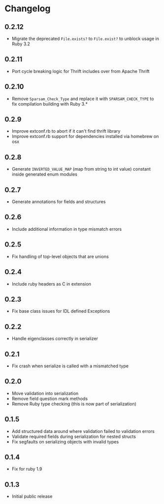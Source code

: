 # Changelog

## 0.2.12

- Migrate the deprecated `File.exists?` to `File.exist?` to unblock usage in Ruby 3.2

## 0.2.11

- Port cycle breaking logic for Thrift includes over from Apache Thrift

## 0.2.10

- Remove `Sparsam_Check_Type` and replace it with `SPARSAM_CHECK_TYPE` to fix compilation building with Ruby 3.*

## 0.2.9

- Improve extconf.rb to abort if it can't find thrift library
- Improve extconf.rb support for dependencies installed via homebrew on osx

## 0.2.8

- Generate `INVERTED_VALUE_MAP` (map from string to int value) constant inside generated enum modules

## 0.2.7

- Generate annotations for fields and structures

## 0.2.6

- Include additional information in type mismatch errors

## 0.2.5

- Fix handling of top-level objects that are unions

## 0.2.4

- Include ruby headers as C in extension

## 0.2.3

- Fix base class issues for IDL defined Exceptions

## 0.2.2

- Handle eigenclasses correctly in serializer

## 0.2.1

- Fix crash when serialize is called with a mismatched type

## 0.2.0

- Move validation into serialization
- Remove field question mark methods
- Remove Ruby type checking (this is now part of serialization)

## 0.1.5

- Add structured data around where validation failed to validation errors
- Validate required fields during serialization for nested structs
- Fix segfaults on serializing objects with invalid types

## 0.1.4

- Fix for ruby 1.9

## 0.1.3

- Initial public release
